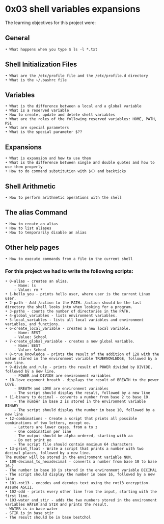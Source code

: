 # **0x03 shell variables expansions**

The learning objectives for this project were:

## **General**
	• What happens when you type $ ls -l *.txt

## **Shell Initialization Files**
	• What are the /etc/profile file and the /etc/profile.d directory
	• What is the ~/.bashrc file

## **Variables**
	• What is the difference between a local and a global variable
	• What is a reserved variable
	• How to create, update and delete shell variables
	• What are the roles of the following reserved variables: HOME, PATH, PS1
	• What are special parameters
	• What is the special parameter $??

## **Expansions**
	• What is expansion and how to use them
	• What is the difference between single and double quotes and how to use them properly
	• How to do command substitution with $() and backticks

## **Shell Arithmetic**
	• How to perform arithmetic operations with the shell

## **The alias Command**
	• How to create an alias
	• How to list aliases
	• How to temporarily disable an alias

## **Other help pages**
	• How to execute commands from a file in the current shell

### For this project we had to write the following scripts:
	• 0-alias - creates an alias.
		- Name: ls
		- Value: rm *
	• 1-hello_you - prints hello user, where user is the current Linux user.
	• 2-path - Add /action to the PATH. /action should be the last directory the shell looks into when looking for a program.
	• 3-paths - counts the number of directories in the PATH.
	• 4-global_variables - lists environment variables.
	• 5-local_variables - lists all local variables and environment variables, and functions.
	• 6-create_local_variable - creates a new local variable. 
		- Name: BEST
		- Value: School
	• 7-create_global_variable - creates a new global variable.
		- Name: BEST
 		- Value: School
	• 8-true_knowledge - prints the result of the addition of 128 with the value stored in the environment variable TRUEKNOWLEDGE, followed by a new line.
	• 9-divide_and_rule - prints the result of POWER divided by DIVIDE, followed by a new line. 
		- POWER and DIVIDE are environment variables
	• 10-love_exponent_breath - displays the result of BREATH to the power LOVE.
		- BREATH and LOVE are environment variables
		- The script should display the result, followed by a new line
	• 11-binary_to_decimal - converts a number from base 2 to base 10.
		- The number in base 2 is stored in the environment variable BINARY
		- The script should display the number in base 10, followed by a new line
	• 12-combinations - Create a script that prints all possible combinations of two letters, except oo.
		- Letters are lower cases, from a to z
		- One combination per line
		- The output should be alpha ordered, starting with aa
		- Do not print oo
		- The script file should contain maximum 64 characters
	• 13-print_float - Write a script that prints a number with two decimal places, followed by a new line.
	The number will be stored in the environment variable NUM.
	• 100-decimal_to_hexadecimal - converts a number from base 10 to base 16.}
	- The number in base 10 is stored in the environment variable DECIMAL
	- The script should display the number in base 16, followed by a new line
	• 101-rot13 - encodes and decodes text using the rot13 encryption. Assume ASCII.
	• 102-odd - prints every other line from the input, starting with the first line.
	• 103-water_and_stir - adds the two numbers stored in the environment variables WATER and STIR and prints the result. 
	- WATER is in base water
	- STIR is in base stir
	- The result should be in base bestchol

